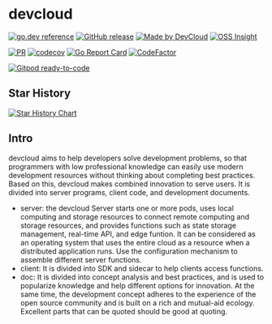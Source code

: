 # devcloud

[![go.dev reference](https://img.shields.io/badge/go.dev-reference-007d9c?logo=go&logoColor=white)](https://pkg.go.dev/github.com/silverswords/devcloud)
[![GitHub release](https://img.shields.io/github/release/silverswords/devcloud.svg)](https://github.com/silverswords/devcloud/releases)
[![Made by DevCloud](https://img.shields.io/badge/made%20by-devcloud-blue.svg?style=flat)](https://yuque.com/abser)
[![OSS Insight](https://img.shields.io/badge/OSS%20Insight-devcloud-red.svg?style=flat)]([https://yuque.com/abser](https://ossinsight.io/analyze/silverswords/devcloud))

[![PR](https://github.com/silverswords/devcloud/workflows/PR/badge.svg)](https://github.com/silverswords/devcloud/actions?query=workflow%3APR)
[![codecov](https://codecov.io/gh/silverswords/devcloud/branch/main/graph/badge.svg)](https://codecov.io/gh/silverswords/devcloud)
[![Go Report Card](https://goreportcard.com/badge/github.com/silverswords/devcloud)](https://goreportcard.com/report/github.com/silverswords/devcloud)
[![CodeFactor](https://www.codefactor.io/repository/github/silverswords/devcloud/badge)](https://www.codefactor.io/repository/github/silverswords/devcloud)

[![Gitpod ready-to-code](https://img.shields.io/badge/Gitpod-ready--to--code-blue?logo=gitpod)](https://gitpod.io/#https://github.com/silverswords/devcloud)

## Star History

[![Star History Chart](https://api.star-history.com/svg?repos=silverswords/devcloud&type=Date)](https://star-history.com/#silverswords/devcloud&Date)



## Intro
devcloud aims to help developers solve development problems, so that programmers with low professional knowledge can easily use modern development resources without thinking about completing best practices. Based on this, devcloud makes combined innovation to serve users. It is divided into server programs, client code, and development documents. 
- server: the devcloud Server starts one or more pods, uses local computing and storage resources to connect remote computing and storage resources, and provides functions such as state storage management, real-time API, and edge funtion. It can be considered as an operating system that uses the entire cloud as a resource when a distributed application runs. Use the configuration mechanism to assemble different server functions. 
- client: It is divided into SDK and sidecar to help clients access functions. 
- doc: It is divided into concept analysis and best practices, and is used to popularize knowledge and help different options for innovation. 
At the same time, the development concept adheres to the experience of the open source community and is built on a rich and mutual-aid ecology. Excellent parts that can be quoted should be good at quoting. 

